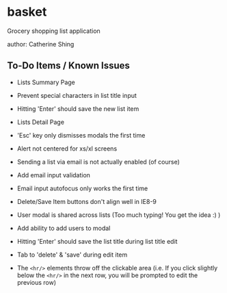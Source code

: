 basket
======

Grocery shopping list application

author: Catherine Shing


To-Do Items / Known Issues
--------------------------

+ Lists Summary Page
 + Prevent special characters in list title input
 + Hitting 'Enter' should save the new list item

+ Lists Detail Page
 + 'Esc' key only dismisses modals the first time
 + Alert not centered for xs/xl screens
 + Sending a list via email is not actually enabled (of course)
 + Add email input validation
 + Email input autofocus only works the first time
 + Delete/Save Item buttons don't align well in IE8-9
 + User modal is shared across lists (Too much typing! You get the idea :) )
 + Add ability to add users to modal
 + Hitting 'Enter' should save the list title during list title edit
 + Tab to 'delete' & 'save' during edit item
 + The `<hr/>` elements throw off the clickable area (i.e. If you click slightly below the `<hr/>` in the next row, you will be prompted to edit the previous row)
